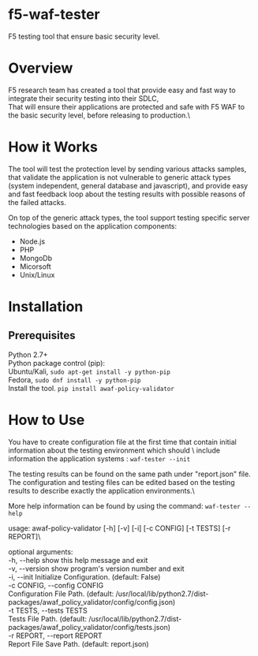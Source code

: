 # f5-waf-tester
F5 testing tool that ensure basic security level.

# Overview

F5 research team has created a tool that provide easy and fast way to integrate their security testing into their SDLC,\
That will ensure their applications are protected and safe with F5 WAF to the basic security level, before releasing to production.\

# How it Works

The tool will test the protection level by sending various attacks samples, that validate the application is not vulnerable to generic attack types (system independent, general database and javascript), and provide easy and fast feedback loop about the testing results with possible reasons of the failed attacks.

On top of the generic attack types, the tool support testing specific server technologies based on the application components:

- Node.js
- PHP
- MongoDb
- Micorsoft
- Unix/Linux

# Installation

## Prerequisites

Python 2.7+\
Python package control (pip):\
Ubuntu/Kali, ```sudo apt-get install -y python-pip```  
Fedora, ```sudo dnf install -y python-pip```  
Install the tool. ```pip install awaf-policy-validator```  

# How to Use

You have to create configuration file at the first time that contain initial information about the testing environment which should \ include information the application systems :  ```waf-tester --init```   

The testing results can be found on the same path under "report.json" file.\
The configuration and testing files can be edited based on the testing results to describe exactly the application environments.\

More help information can be found by using the command:  ```waf-tester --help```  

usage: awaf-policy-validator [-h] [-v] [-i] [-c CONFIG] [-t TESTS] [-r REPORT]\

optional arguments:\
  -h, --help            show this help message and exit\
  -v, --version         show program's version number and exit\
  -i, --init            Initialize Configuration. (default: False)\
  -c CONFIG, --config CONFIG\
                        Configuration File Path. (default: /usr/local/lib/python2.7/dist-packages/awaf_policy_validator/config/config.json)\
  -t TESTS, --tests TESTS\
                        Tests File Path. (default: /usr/local/lib/python2.7/dist-packages/awaf_policy_validator/config/tests.json)\
  -r REPORT, --report REPORT\
                        Report File Save Path. (default: report.json)
